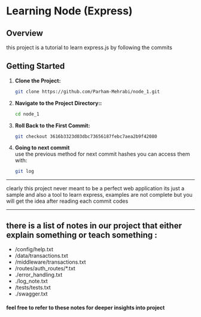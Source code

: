 <h1>
    Learning Node (Express)
</h1>

## Overview
this project is a tutorial to learn express.js by following the commits


## Getting Started

1. **Clone the Project:**
   ```bash
   git clone https://github.com/Parham-Mehrabi/node_1.git 
   ```
2. **Navigate to the Project Directory::**
   ```bash
   cd node_1 
   ```
3. **Roll Back to the First Commit:**
   ```bash
   git checkout 3616b3323d03dbc73656187febc7aea2b9f42080
   ```
4. **Going to next commit**  
    use the previous method for next commit hashes you can access them with:
   ```bash
   git log
   ```


<hr>
clearly this project never meant to be a perfect web application its just a sample and also a tool to learn express,
examples are not complete but you will get the idea after reading each commit codes 

<hr>
<h2> there is a list of notes in our project that either explain something or teach something :</h2>
<ul>
<li>/config/help.txt</li>
<li>/data/transactions.txt</li>
<li>/middleware/transactions.txt</li>
<li>/routes/auth_routes/*.txt</li>
<li>./error_handling.txt</li>
<li>./log_note.txt</li>
<li>/tests/tests.txt</li>
<li>./swagger.txt</li>
</ul>
<h4>feel free to refer to these notes for deeper insights into project</h4>
